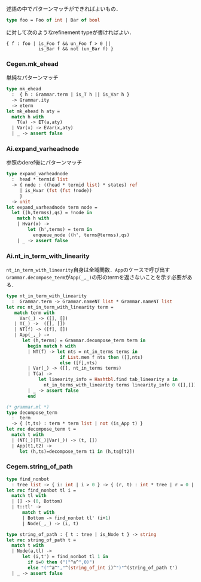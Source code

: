 
述語の中でパターンマッチができればよいもの．

```ocaml
type foo = Foo of int | Bar of bool
```

に対して次のようなrefinement typeが書ければよい．

```
{ f : foo | is_Foo f && un_Foo f > 0 ||
            is_Bar f && not (un_Bar f) }
```

<a name = "mk_ehead"></a>
### Cegen.mk_ehead

単純なパターンマッチ

```ocaml
type mk_ehead
  :  { h : Grammar.term | is_T h || is_Var h }
  -> Grammar.ity
  -> eterm
let mk_ehead h aty =
  match h with
    T(a) -> ET(a,aty)
  | Var(x) -> EVar(x,aty)
  | _ -> assert false
```

<a name = "expand_varheadnode"></a>
### Ai.expand_varheadnode

参照のderef後にパターンマッチ

```ocaml
type expand_varheadnode
  :  head * termid list
  -> { node : ((head * termid list) * states) ref
     | is_Hvar (fst (fst !node))
     }
  -> unit
let expand_varheadnode term node =
  let ((h,termss),qs) = !node in
    match h with
    | Hvar(x) ->
        let (h',terms) = term in
          enqueue_node ((h', terms@termss),qs)
    | _ -> assert false
```

<a name = "nt_in_term_with_linearity"></a>
### Ai.nt_in_term_with_linearity

`nt_in_term_with_linearity`自身は全域関数．`App`のケースで呼び出す
`Grammar.decompose_term`が`App(_,_)`の形のtermを返さないことを示す必要がある．

```ocaml
type nt_in_term_with_linearity
  :  Grammar.term -> Grammar.nameNT list * Grammar.nameNT list
let rec nt_in_term_with_linearity term =
   match term with
     Var(_) -> ([], [])
   | T(_) ->  ([], [])
   | NT(f) -> ([f], [])
   | App(_,_) ->
      let (h,terms) = Grammar.decompose_term term in
        begin match h with
        | NT(f) -> let nts = nt_in_terms terms in
                    if List.mem f nts then ([],nts)
                    else ([f],nts)
        | Var(_) -> ([], nt_in_terms terms)
        | T(a) ->
            let linearity_info = Hashtbl.find tab_linearity a in
              nt_in_terms_with_linearity terms linearity_info 0 ([],[])
        | _ -> assert false
        end

(* grammar.ml *)
type decompose_term
  :  term
  -> { (t,ts) : term * term list | not (is_App t) }
let rec decompose_term t =
  match t with
  | (NT(_)|T(_)|Var(_)) -> (t, [])
  | App(t1,t2) ->
     let (h,ts)=decompose_term t1 in (h,ts@[t2])
```

<a name = "string_of_path"></a>
### Cegem.string_of_path

```ocaml
type find_nonbot
  : tree list -> { i: int | i > 0 } -> { (r, t) : int * tree | r = 0 || is_Node t }
let rec find_nonbot tl i =
  match tl with
  | [] -> (0, Bottom)
  | t::tl' ->
      match t with
      | Bottom -> find_nonbot tl' (i+1)
      | Node(_,_) -> (i, t)

type string_of_path : { t : tree | is_Node t } -> string
let rec string_of_path t =
  match t with
  | Node(a,tl) ->
      let (i,t') = find_nonbot tl 1 in
        if i=0 then ("("^a^",0)")
        else "("^a^","^(string_of_int i)^")"^(string_of_path t')
  | _ -> assert false
```

